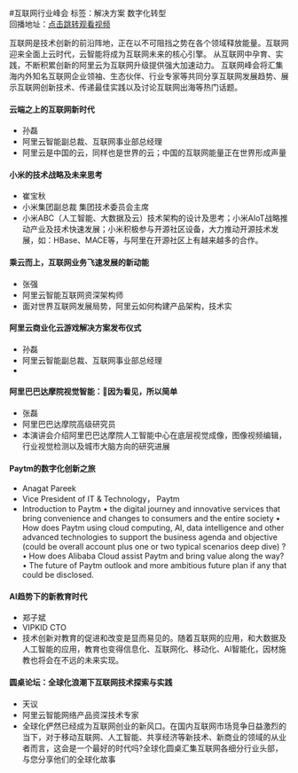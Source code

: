 #互联网行业峰会标签：<kbd>解决方案</kbd> <kbd>数字化转型</kbd><br>回播地址：[点击跳转观看视频](https://alhlsvodhls08.e.vhall.com/mp4record/InternetSummit.mp4)互联网是技术创新的前沿阵地，正在以不可阻挡之势在各个领域释放能量。互联网迎来全面上云时代，云智能将成为互联网未来的核心引擎。 从互联网中孕育、实践，不断积累创新的阿里云为互联网升级提供强大加速动力。 互联网峰会将汇集海内外知名互联网企业领袖、生态伙伴、行业专家等共同分享互联网发展趋势、展示互联网创新技术、传递最佳实践以及讨论互联网出海等热门话题。#### 云端之上的互联网新时代* 孙磊* 阿里云智能副总裁、互联网事业部总经理* 阿里云是中国的云，同样也是世界的云；中国的互联网能量正在世界形成声量 #### 小米的技术战略及未来思考* 崔宝秋* 小米集团副总裁 集团技术委员会主席*  小米ABC（人工智能、大数据及云）技术架构的设计及思考；小米AIoT战略推动产业及技术快速发展；小米积极参与开源社区设备，大力推动开源技术发展，如：HBase、MACE等，与阿里在开源社区上有越来越多的合作。#### 乘云而上，互联网业务飞速发展的新动能* 张强* 阿里云智能互联网资深架构师*  面对世界互联网发展局势，阿里云如何构建产品架构，技术实#### 阿里云商业化云游戏解决方案发布仪式* 孙磊* 阿里云智能副总裁、互联网事业部总经理*  #### 阿里巴巴达摩院视觉智能：因为看见，所以简单* 张磊* 阿里巴巴达摩院高级研究员* 本演讲会介绍阿里巴巴达摩院人工智能中心在底层视觉成像，图像视频编辑，行业视觉检测以及城市大脑方向的研究进展#### Paytm的数字化创新之旅* Anagat Pareek* Vice President of IT & Technology， Paytm*  Introduction to Paytm   •  the digital journey and innovative services that bring convenience and changes to consumers and the entire society   •  How does Paytm using cloud computing, AI, data intelligence and other advanced technologies to support the  business agenda and objective  (could be overall account plus one or two typical scenarios deep dive) ?   •  How does Alibaba Cloud assist Paytm and bring value along the way?    •  The future of Paytm outlook and more ambitious future plan if any that could be disclosed.#### AI趋势下的新教育时代* 郑子斌* VIPKID CTO*  技术创新对教育的促进和改变是显而易见的。随着互联网的应用，和大数据及人工智能的应用，教育也变得信息化、互联网化、移动化、AI智能化，因材施教也将会在不远的未来实现。#### 圆桌论坛：全球化浪潮下互联网技术探索与实践* 天议* 阿里云智能网络产品资深技术专家* 全球化俨然已经成为互联网创业的新风口。在国内互联网市场竞争日益激烈的当下，对于移动互联网、人工智能、共享经济等新技术、新商业的领域的从业者而言，这会是一个最好的时代吗?全球化圆桌汇集互联网各细分行业头部，与您分享他们的全球化故事